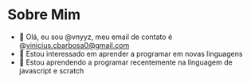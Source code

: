 # Sobre Mim
- 👋 Olá, eu sou @vnyyz, 
meu email de contato é @vinicius.cbarbosa0@gmail.com
- 👀 Estou interessado em aprender a programar em novas linguagens
- 🌱 Estou aprendendo a programar recentemente na linguagem de javascript e scratch
